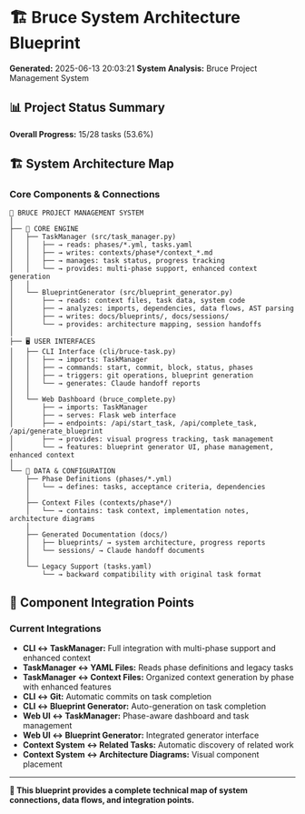 # 🏗️ Bruce System Architecture Blueprint

**Generated:** 2025-06-13 20:03:21
**System Analysis:** Bruce Project Management System

## 📊 Project Status Summary

**Overall Progress:** 15/28 tasks (53.6%)

## 🏗️ System Architecture Map

### Core Components & Connections

```
📁 BRUCE PROJECT MANAGEMENT SYSTEM
│
├── 🧠 CORE ENGINE
│   ├── TaskManager (src/task_manager.py)
│   │   ├── → reads: phases/*.yml, tasks.yaml
│   │   ├── → writes: contexts/phase*/context_*.md  
│   │   ├── → manages: task status, progress tracking
│   │   └── → provides: multi-phase support, enhanced context generation
│   │
│   └── BlueprintGenerator (src/blueprint_generator.py)
│       ├── → reads: context files, task data, system code
│       ├── → analyzes: imports, dependencies, data flows, AST parsing
│       ├── → writes: docs/blueprints/, docs/sessions/
│       └── → provides: architecture mapping, session handoffs
│
├── 🖥️ USER INTERFACES  
│   ├── CLI Interface (cli/bruce-task.py)
│   │   ├── → imports: TaskManager
│   │   ├── → commands: start, commit, block, status, phases
│   │   ├── → triggers: git operations, blueprint generation
│   │   └── → generates: Claude handoff reports
│   │
│   └── Web Dashboard (bruce_complete.py)
│       ├── → imports: TaskManager
│       ├── → serves: Flask web interface
│       ├── → endpoints: /api/start_task, /api/complete_task, /api/generate_blueprint
│       ├── → provides: visual progress tracking, task management
│       └── → features: blueprint generator UI, phase management, enhanced context
│
└── 📄 DATA & CONFIGURATION
    ├── Phase Definitions (phases/*.yml)
    │   └── → defines: tasks, acceptance criteria, dependencies
    │
    ├── Context Files (contexts/phase*/)
    │   └── → contains: task context, implementation notes, architecture diagrams
    │
    ├── Generated Documentation (docs/)
    │   ├── blueprints/ → system architecture, progress reports
    │   └── sessions/ → Claude handoff documents
    │
    └── Legacy Support (tasks.yaml)
        └── → backward compatibility with original task format
```

## 🔗 Component Integration Points

### Current Integrations
- **CLI ↔ TaskManager:** Full integration with multi-phase support and enhanced context
- **TaskManager ↔ YAML Files:** Reads phase definitions and legacy tasks  
- **TaskManager ↔ Context Files:** Organized context generation by phase with enhanced features
- **CLI ↔ Git:** Automatic commits on task completion
- **CLI ↔ Blueprint Generator:** Auto-generation on task completion
- **Web UI ↔ TaskManager:** Phase-aware dashboard and task management
- **Web UI ↔ Blueprint Generator:** Integrated generator interface
- **Context System ↔ Related Tasks:** Automatic discovery of related work
- **Context System ↔ Architecture Diagrams:** Visual component placement

---

**🎯 This blueprint provides a complete technical map of system connections, data flows, and integration points.**
